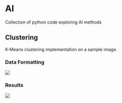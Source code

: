 # AI
Collection of python code exploring AI methods

## Clustering 

K-Means clustering implementation on a sample image.


### Data Formatting

![](Pattern-Recognition/ClusteringDataFormatting.png)



### Results

![](Pattern-Recognition/ClusteringResults.png)
